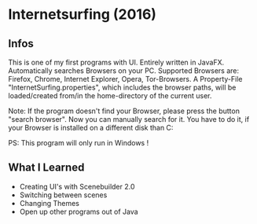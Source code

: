 # Internetsurfing (2016)

## Infos

This is one of my first programs with UI. Entirely written in JavaFX.
Automatically searches Browsers on your PC. Supported Browsers are: Firefox, Chrome, Internet Explorer, Opera, Tor-Browsers. A Property-File "InternetSurfing.properties", which includes the browser paths, will be loaded/created from/in the home-directory of the current user. 

Note: If the program doesn't find your Browser, please press 
      the button "search browser". Now you can manually search for it.
      You have to do it, if your Browser is installed on a different disk than C:
	  
PS:
This program will only run in Windows !

## What I Learned
- Creating UI's with Scenebuilder 2.0
- Switching between scenes
- Changing Themes
- Open up other programs out of Java
